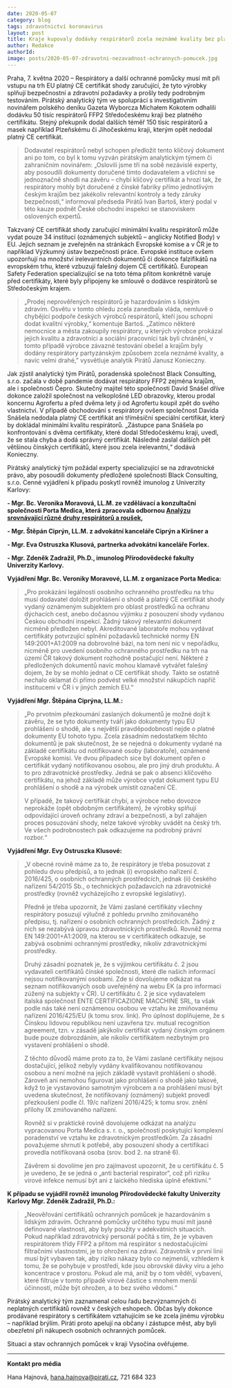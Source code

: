 ```yaml
---
date: 2020-05-07
category: blog
tags: zdravotnictví koronavirus 
layout: post
title: Kraje kupovaly dodávky respirátorů zcela neznámé kvality bez platného certifikátu 
author: Redakce
authorId:  
image: posts/2020-05-07-zdravotni-nezavadnost-ochrannych-pomucek.jpg
---
```


Praha, 7. května 2020 – Respirátory a další ochranné pomůcky musí mít při vstupu na trh EU platný CE certifikát shody zaručující, že tyto výrobky splňují bezpečnostní a zdravotní požadavky a prošly tedy podrobným testováním. Pirátský analytický tým ve spolupráci s investigativním novinářem polského deníku Gazeta Wyborcza Michałem Kokotem odhalili dodávku 50 tisíc respirátorů FFP2 Středočeskému kraji bez platného certifikátu. Stejný překupník dodal dalších téměř 150 tisíc respirátorů a masek například Plzeňskému či Jihočeskému kraji, kterým opět nedodal platný CE certifikát.

> Dodavatel respirátorů nebyl schopen předložit tento klíčový dokument ani po tom, co byl k tomu vyzván pirátským analytickým týmem či zahraničním novinářem: „Oslovili jsme tři na sobě nezávislé experty, aby posoudili dokumenty doručené tímto dodavatelem a všichni se jednoznačně shodli na závěru – chybí klíčový certifikát a hrozí tak, že respirátory mohly být doručené z čínské fabriky přímo jednotlivým českým krajům bez jakékoliv relevantní kontroly a tedy záruky bezpečnosti,“ informoval předseda Pirátů Ivan Bartoš, který podal v této kauze podnět České obchodní inspekci se stanoviskem oslovených expertů.

Takzvaný CE certifikát shody zaručující minimální kvalitu respirátorů může vydat pouze 34 institucí (oznámených subjektů – anglicky Notified Body) v EU. Jejich seznam je zveřejněn na stránkách Evropské komise a v ČR je to například Výzkumný ústav bezpečnosti práce. Evropské instituce ovšem upozorňují na množství irelevantních dokumentů či dokonce falzifikátů na evropském trhu, které vzbuzují falešný dojem CE certifikátů. European Safety Federation specializující se na toto téma přitom konkrétně varuje před certifikáty, které byly připojeny ke smlouvě o dodávce respirátorů se Středočeským krajem.

> „Prodej neprověřených respirátorů je hazardováním s lidským zdravím. Osvětu v tomto ohledu zcela zanedbala vláda, nemluvě o chybějící podpoře českých výrobců respirátorů, kteří jsou schopni dodat kvalitní výrobky,“ komentuje Bartoš. „Zatímco některé nemocnice a města zakoupily respirátory, u kterých výrobce prokázal jejich kvalitu a zdravotníci a sociální pracovníci tak byli chránění, v tomto případě výrobce závazné testování obešel a krajům byly dodány respirátory partyzánským způsobem zcela neznámé kvality, a navíc velmi drahé,” vysvětluje analytik Pirátů Janusz Konieczny.

Jak zjistil analytický tým Pirátů, poradenská společnost Black Consulting, s.r.o. začala v době pandemie dodávat respirátory FFP2 zejména krajům, ale i společnosti Čepro. Skutečný majitel této společnosti David Snášel dříve dokonce založil společnost na velkoplošné LED obrazovky, kterou prodal koncernu Agrofertu a před dvěma lety ji od Agrofertu koupil zpět do svého vlastnictví. V případě obchodování s respirátory ovšem společnost Davida Snášela nedodala platný CE certifikát ani tříměsíční speciální certifikát, který by dokládal minimální kvalitu respirátorů. „Zástupce pana Snášela po konfrontování s dvěma certifikáty, které dodal Středočeskému kraji, uvedl, že se stala chyba a dodá správný certifikát. Následně zaslal dalších pět většinou čínských certifikátů, které jsou zcela irelevantní,“ dodává Konieczny.

Pirátský analytický tým požádal experty specializující se na zdravotnické právo, aby posoudili dokumenty předložené společnosti Black Consulting, s.r.o. Cenné vyjádření k případu poskytl rovněž imunolog z Univerzity Karlovy:

**- Mgr. Bc. Veronika Moravová, LL.M. ze vzdělávací a konzultační společnosti Porta Medica, která zpracovala odbornou [Analýzu srovnávající různé druhy respirátorů a roušek](https://www.portamedica.cz/post/srovn%C3%A1vac%C3%AD-anal%C3%BDza-parametr%C5%AF-respir%C3%A1tor%C5%AF-a-rou%C5%A1ek),**

**- Mgr. Štěpán Ciprýn, LL.M. z advokátní kanceláře Ciprýn a Kiršner a**

**- Mgr. Eva Ostruszka Klusová, partnerka advokátní kanceláře Forlex.**

**- Mgr. Zdeněk Zadražil, Ph.D., imunolog Přírodovědecké fakulty Univerzity Karlovy.**


**Vyjádření Mgr. Bc. Veroniky Moravové, LL.M. z organizace Porta Medica:**

> „Pro prokázání legálnosti osobního ochranného prostředku na trhu musí dodavatel doložit prohlášení o shodě a platný CE certifikát shody vydaný oznámeným subjektem pro oblast prostředků na ochranu dýchacích cest, anebo dočasnou výjimku z posouzení shody vydanou Českou obchodní inspekcí. Žádný takový relevantní dokument nicméně předložen nebyl. Akreditované laboratoře mohou vydávat certifikáty potvrzující splnění požadavků technické normy EN 149:2001+A1:2009 na dobrovolné bázi, na tom není nic v nepořádku, nicméně pro uvedení osobního ochranného prostředku na trh na území ČR takový dokument rozhodně postačující není. Některé z předložených dokumentů navíc mohou klamavě vytvářet falešný dojem, že by se mohlo jednat o CE certifikát shody. Takto se ostatně nechalo oklamat či přímo podvést velké množství nákupčích napříč institucemi v ČR i v jiných zemích EU.“

**Vyjádření Mgr. Štěpána Ciprýna, LL.M.:**

> „Po prvotním přezkoumání zaslaných dokumentů je možné dojít k závěru, že se tyto dokumenty tváří jako dokumenty typu EU prohlášení o shodě, ale s největší pravděpodobností nejde o platné dokumenty EU tohoto typu. Zcela zásadním nedostatkem těchto dokumentů je pak skutečnost, že se nejedná o dokumenty vydané na základě certifikátu od notifikované osoby (laboratoře), oznámené Evropské komisi. Ve dvou případech sice byl dokument opřen o certifikát vydaný notifikovanou osobou, ale pro jiný druh produktu. A to pro zdravotnické prostředky. Jedná se pak o absenci klíčového certifikátu, na jehož základě může výrobce vydat dokument typu EU prohlášení o shodě a na výrobek umístit označení CE.
>
> V případě, že takový certifikát chybí, a výrobce nebo dovozce neprokáže (opět obdobným certifikátem), že výrobky splňují odpovídající úroveň ochrany zdraví a bezpečnosti, a byl zahájen proces posuzování shody, nelze takové výrobky uvádět na český trh. Ve všech podrobnostech pak odkazujeme na podrobný právní rozbor.“

**Vyjádření Mgr. Evy Ostruszka Klusové:**

> „V obecné rovině máme za to, že respirátory je třeba posuzovat z pohledu dvou předpisů, a to jednak (i) evropského nařízení č. 2016/425, o osobních ochranných prostředcích, jednak (ii) českého nařízení 54/2015 Sb., o technických požadavcích na zdravotnické prostředky (rovněž vycházejícího z evropské legislativy).
>
> Předně je třeba upozornit, že Vámi zaslané certifikáty všechny respirátory posuzují výlučně z pohledu prvního zmiňovaného předpisu, tj. nařízení o osobních ochranných prostředcích. Žádný z nich se nezabývá úpravou zdravotnických prostředků. Rovněž norma EN 149:2001+A1:2009, na kterou se v certifikátech odkazuje, se zabývá osobními ochrannými prostředky, nikoliv zdravotnickými prostředky.
>
> Druhý zásadní poznatek je, že s výjimkou certifikátu č. 2 jsou vydavateli certifikátů čínské společnosti, které dle našich informací nejsou notifikovanými osobami. Zde si dovolujeme odkázat na seznam notifikovaných osob uveřejněný na webu EK (a pro informaci zúžený na subjekty v ČR). U certifikátu č. 2 je sice vydavatelem italská společnost ENTE CERTIFICAZIONE MACCHINE SRL, ta však podle nás také není oznámenou osobou ve vztahu ke zmiňovanému nařízení 2016/425/EU (k tomu srov. link). Pro úplnost doplňujeme, že s Čínskou lidovou republikou není uzavřena tzv. mutual recognition agreement, tzn. v zásadě jakýkoliv certifikát vydaný čínským orgánem bude pouze dobrozdáním, ale nikoliv certifikátem nezbytným pro vystavení prohlášení o shodě.
>
> Z těchto důvodů máme proto za to, že Vámi zaslané certifikáty nejsou dostačující, jelikož nebyly vydány kvalifikovanou notifikovanou osobou a není možné na jejich základě vystavit prohlášení o shodě. Zároveň ani nemohou figurovat jako prohlášení o shodě jako takové, když to je vystavováno samotným výrobcem a na prohlášení musí být uvedena skutečnost, že notifikovaný (oznámený) subjekt provedl přezkoušení podle čl. 19/c nařízení 2016/425; k tomu srov. znění přílohy IX zmiňovaného nařízení.
>
> Rovněž si v praktické rovině dovolujeme odkázat na analýzu vypracovanou Porta Medica s. r. o., společností poskytující komplexní poradenství ve vztahu ke zdravotnickým prostředkům. Za zásadní považujeme shrnutí k potřebě, aby posouzení shody a certifikaci provedla notifikovaná osoba (srov. bod 2. na straně 6).
>
> Závěrem si dovolíme jen pro zajímavost upozornit, že u certifikátu č. 5 je uvedeno, že se jedná o „anti bacterial respirator“, což při riziku virové infekce nemusí být ani z laického hlediska úplně efektivní.“

**K případu se vyjádřil rovněž imunolog Přírodovědecké fakulty Univerzity Karlovy Mgr. Zdeněk Zadražil, Ph.D.:**

> „Neověřování certifikátů ochranných pomůcek je hazardováním s lidským zdravím. Ochranné pomůcky určitého typu musí mít jasně definované vlastnosti, aby byly použity v adekvátních situacích. Pokud například zdravotnický personál počítá s tím, že je vybaven respirátorem třídy FFP2 a přitom má respirátor s nedostačujícími filtračními vlastnostmi, je to ohrožení na zdraví. Zdravotník v první linii musí být vybaven tak, aby riziko nákazy bylo co nejmenší, vzhledem k tomu, že se pohybuje v prostředí, kde jsou obrovské dávky viru a jeho koncentrace v prostoru. Pokud ale má, aniž by o tom věděl, vybavení, které filtruje v tomto případě virové částice s mnohem menší účinností, může být ohrožen, a to bez svého vědomí.“

Pirátský analytický tým zaznamenal celou řadu bezvýznamných či neplatných certifikátů rovněž v českých eshopech. Občas byly dokonce prodávané respirátory s certifikátem vztahujícím se ke zcela jinému výrobku – například brýlím. Piráti proto apelují na občany i zástupce měst, aby byli obezřetní při nákupech osobních ochranných pomůcek.

Situaci a stav ochranných pomůcek v kraji Vysočina ověřujeme.

---

**Kontakt pro média**

Hana Hajnová, <hana.hajnova@pirati.cz>, 721 684 323
